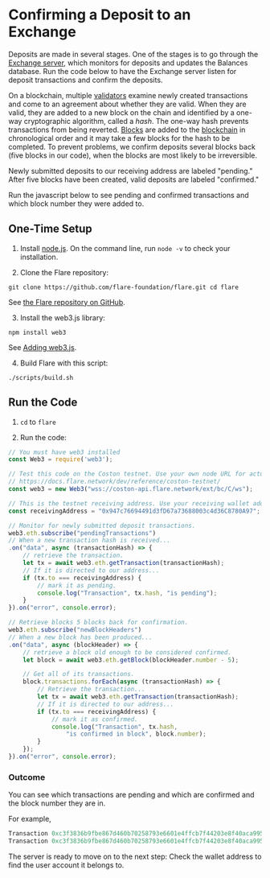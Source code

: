 # Confirming a Deposit to an Exchange

Deposits are made in several stages. 
One of the stages is to go through the [Exchange server](https://docs.flare.network/exchange/architecture/#architecture-of-an-exchange), which monitors for deposits and updates the Balances database. 
Run the code below to have the Exchange server listen for deposit transactions and confirm the deposits.

On a blockchain, multiple [validators](h[ttps://docs.flare.network/tech/glossary/](https://docs.flare.network/tech/validators/)) examine newly created transactions and come to an agreement about whether they are valid. 
When they are valid, they are added to a new block on the chain and identified by a one-way cryptographic algorithm, called a _hash_. 
The one-way hash prevents transactions from being reverted. 
[Blocks](https://docs.flare.network/tech/glossary/) are added to the [blockchain](https://docs.flare.network/tech/glossary/) in chronological order and it may take a few blocks for the hash to be completed.
To prevent problems, we confirm deposits several blocks back (five blocks in our code), when the blocks are most likely to be irreversible.

<!-- The [Architecture of an Exchange doc](https://docs.flare.network/exchange/architecture/) says, "To avoid problems, the Exchange should only act on transactions appearing on blocks old enough for the chance of them being reverted to be negligible."  Is this doc referring to the fact that blocks are irreversible except in the case of a severe attack when an ecosystem might agree to fork. Am I on the right track? 
I have never heard of a period where they could possibly be reverted, so I'm imagining that is the brief moment waiting for the cryptographic hash to be in place, yes?  -->

Newly submitted deposits to our receiving address are labeled "pending."
After five blocks have been created, valid deposits are labeled "confirmed."

Run the javascript below to see pending and confirmed transactions and which block number they were added to.

<!-- I don't think this article should be a primer on blockchain, so I limited blockchain explanation to only what they need to know for this procedure. Ideally, we would have high-level blockchain concepts so we don't have to repeat the concepts for every article that they apply to. 
The existing glossary definitions are part of that. 
Here are a few more definitions that I recommend adding to the glossary: 

| Term | Description |
| ----------- | ----------- |
| address | The address of a wallet where assets can be stored.
Represented by a hash. |
| block header | Data about the block, including a timestamp of when the block was a created, a hash representing the address of the previous block, and a Merkle root hash (a cryptographic hash of all of the transactions included in the block) |
| block number | Blocks are numbered sequentially in chronological order of creation |
| hash | An output of a string of a fixed size derived from the transformation of data of any length. 
`tx.hash` is the hash of the transaction.
It is generated by a one-way cryptographic algorithm, for which the original data cannot be retrieved by decryption.
Hashing stores passwords and prevents fraudulent transactions and double spending in blockchain. |
| node | A programmed participant in the network that can interact with other nodes.
Each node has different responsibilities, such as client or validator. |
-->

## One-Time Setup

1. Install [node.js](https://nodejs.org/en/download/). 
On the command line, run `node -v`  to check your installation.

2. Clone the Flare repository: 

`git clone https://github.com/flare-foundation/flare.git
cd flare`

See [the Flare repository on GitHub](https://github.com/flare-foundation/flare).

<!-- The Architecture page says "Your own instance with the test server" Is this relevant here or should we just stick to running in the terminal? -->

3. Install the web3.js library: 

`npm install web3`

See [Adding web3.js](https://web3js.readthedocs.io).

4. Build Flare with this script:

`./scripts/build.sh`

## Run the Code

1. `cd` to `flare`

2. Run the code: 

<!-- How do they run this file? I've seen people run files in the cli, but I don't know how to do it. I created a file and ran `npm run confirm-deposit.js`, but it didn't work. ->

The following code:

* Sets up the deposit by instantiating `web3`, assigning the endpoint URL, and assigning the `receivingAddress`
* Subscribes to 'pending transactions` to listen for deposit transactions and, if they are sent to the receiving address, labels them as "pending."
* Subscribes to 'newBlockHeaders` to get a block that is five blocks back from the block with the pending transactiions and labels it as "confirmed."
 
<!-- Since multiple transactions may be added to a block at a time, are we marking 1 pending transaction at at time, and then the entire set (1 or more) of confirmed transactions in a block? --> 

<!-- "Use your own node URL": They can test it as is, yes? Their own node URL would be for actual run time, yes? -->

```javascript
// You must have web3 installed 
const Web3 = require('web3');

// Test this code on the Coston testnet. Use your own node URL for actual runtime.
// https://docs.flare.network/dev/reference/coston-testnet/
const web3 = new Web3("wss://coston-api.flare.network/ext/bc/C/ws");

// This is the testnet receiving address. Use your receiving wallet address for actual runtime.
const receivingAddress = "0x947c76694491d3fD67a73688003c4d36C8780A97";

// Monitor for newly submitted deposit transactions.
web3.eth.subscribe("pendingTransactions")
// When a new transaction hash is received...
.on("data", async (transactionHash) => {
    // retrieve the transaction.
    let tx = await web3.eth.getTransaction(transactionHash);
    // If it is directed to our address...
    if (tx.to === receivingAddress) {
        // mark it as pending.
        console.log("Transaction", tx.hash, "is pending");
    }
}).on("error", console.error);

// Retrieve blocks 5 blocks back for confirmation.
web3.eth.subscribe("newBlockHeaders")
// When a new block has been produced...
.on("data", async (blockHeader) => {
    // retrieve a block old enough to be considered confirmed.
    let block = await web3.eth.getBlock(blockHeader.number - 5);

    // Get all of its transactions.
    block.transactions.forEach(async (transactionHash) => {
        // Retrieve the transaction...
        let tx = await web3.eth.getTransaction(transactionHash);
        // If it is directed to our address...
        if (tx.to === receivingAddress) {
            // mark it as confirmed.
            console.log("Transaction", tx.hash,
                "is confirmed in block", block.number);
        }
    });
}).on("error", console.error);
```
<!-- Do we have more information on possible error codes, such as Transaction Status](https://github.com/flare-foundation/multi-chain-client/blob/main/docs/definitions/transaction-status.md) -->

### Outcome

You can see which transactions are pending and which are confirmed and the block number they are in.

For example,

```javascript
Transaction 0xc3f3836b9fbe867d460b70258793e6601e4ffcb7f44203e8f40aca995ec21feb is pending
Transaction 0xc3f3836b9fbe867d460b70258793e6601e4ffcb7f44203e8f40aca995ec21feb is confirmed in block 4305057
```

The server is ready to move on to the next step: Check the wallet address to find the user account it belongs to.

